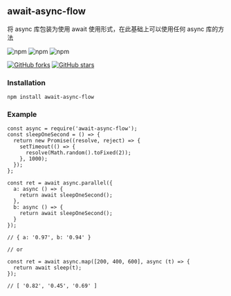 ## await-async-flow
将 async 库包装为使用 await 使用形式，在此基础上可以使用任何 async 库的方法

![npm](https://img.shields.io/npm/v/await-async-flow.svg)
![npm](https://img.shields.io/npm/dm/await-async-flow.svg)
![npm](https://img.shields.io/npm/l/await-async-flow.svg)

[![GitHub forks](https://img.shields.io/github/forks/JYFiaueng/await-async-flow.svg?style=social&label=Fork)](https://github.com/JYFiaueng/await-async-flow/fork)
[![GitHub stars](https://img.shields.io/github/stars/JYFiaueng/await-async-flow.svg?style=social&label=Star)](https://github.com/JYFiaueng/await-async-flow)

### Installation
```
npm install await-async-flow
```

### Example
```
const async = require('await-async-flow');
const sleepOneSecond = () => {
  return new Promise((resolve, reject) => {
    setTimeout(() => {
      resolve(Math.random().toFixed(2));
    }, 1000);
  });
};

const ret = await async.parallel({
  a: async () => {
    return await sleepOneSecond();
  },
  b: async () => {
    return await sleepOneSecond();
  }
});

// { a: '0.97', b: '0.94' }

// or

const ret = await async.map([200, 400, 600], async (t) => {
  return await sleep(t);
});

// [ '0.82', '0.45', '0.69' ]
```